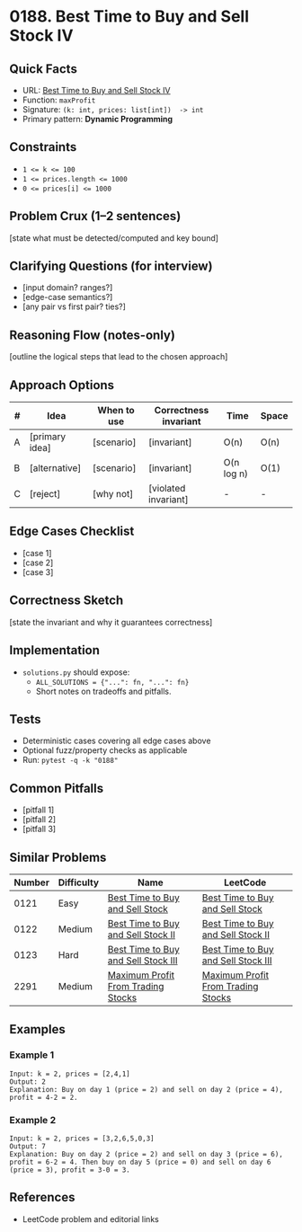 # 0188. Best Time to Buy and Sell Stock IV

## Quick Facts

- URL: [Best Time to Buy and Sell Stock IV](https://leetcode.com/problems/best-time-to-buy-and-sell-stock-iv/)
- Function: `maxProfit`
- Signature: `(k: int, prices: list[int])  -> int`
- Primary pattern: **Dynamic Programming**

## Constraints

- `1 <= k <= 100`
- `1 <= prices.length <= 1000`
- `0 <= prices[i] <= 1000`

## Problem Crux (1–2 sentences)

[state what must be detected/computed and key bound]

## Clarifying Questions (for interview)

- [input domain? ranges?]
- [edge-case semantics?]
- [any pair vs first pair? ties?]

## Reasoning Flow (notes-only)

[outline the logical steps that lead to the chosen approach]

## Approach Options

| #   | Idea           | When to use | Correctness invariant | Time       | Space |
| --- | -------------- | ----------- | --------------------- | ---------- | ----- |
| A   | [primary idea] | [scenario]  | [invariant]           | O(n)       | O(n)  |
| B   | [alternative]  | [scenario]  | [invariant]           | O(n log n) | O(1)  |
| C   | [reject]       | [why not]   | [violated invariant]  | -          | -     |

## Edge Cases Checklist

- [case 1]
- [case 2]
- [case 3]

## Correctness Sketch

[state the invariant and why it guarantees correctness]

## Implementation

- `solutions.py` should expose:
    - `ALL_SOLUTIONS = {"...": fn, "...": fn}`
    - Short notes on tradeoffs and pitfalls.

## Tests

- Deterministic cases covering all edge cases above
- Optional fuzz/property checks as applicable
- Run: `pytest -q -k "0188"`

## Common Pitfalls

- [pitfall 1]
- [pitfall 2]
- [pitfall 3]

## Similar Problems

| Number | Difficulty | Name                                                                                         | LeetCode                                                                                                  |
| ------ | ---------- | -------------------------------------------------------------------------------------------- | --------------------------------------------------------------------------------------------------------- |
| 0121   | Easy       | [Best Time to Buy and Sell Stock](../0121-best-time-to-buy-and-sell-stock/readme.md)         | [Best Time to Buy and Sell Stock](https://leetcode.com/problems/best-time-to-buy-and-sell-stock/)         |
| 0122   | Medium     | [Best Time to Buy and Sell Stock II](../0122-best-time-to-buy-and-sell-stock-ii/readme.md)   | [Best Time to Buy and Sell Stock II](https://leetcode.com/problems/best-time-to-buy-and-sell-stock-ii/)   |
| 0123   | Hard       | [Best Time to Buy and Sell Stock III](../0123-best-time-to-buy-and-sell-stock-iii/readme.md) | [Best Time to Buy and Sell Stock III](https://leetcode.com/problems/best-time-to-buy-and-sell-stock-iii/) |
| 2291   | Medium     | [Maximum Profit From Trading Stocks](../2291-maximum-profit-from-trading-stocks/readme.md)   | [Maximum Profit From Trading Stocks](https://leetcode.com/problems/maximum-profit-from-trading-stocks/)   |

## Examples

### Example 1

```text
Input: k = 2, prices = [2,4,1]
Output: 2
Explanation: Buy on day 1 (price = 2) and sell on day 2 (price = 4), profit = 4-2 = 2.
```

### Example 2

```text
Input: k = 2, prices = [3,2,6,5,0,3]
Output: 7
Explanation: Buy on day 2 (price = 2) and sell on day 3 (price = 6), profit = 6-2 = 4. Then buy on day 5 (price = 0) and sell on day 6 (price = 3), profit = 3-0 = 3.
```

## References

- LeetCode problem and editorial links
